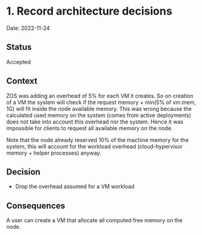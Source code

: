 # 1. Record architecture decisions

Date: 2022-11-24

## Status

Accepted

## Context

ZOS was adding an overhead of 5% for each VM it creates. So on creation of a VM the system will check if the request memory + min(5% of vm.mem, 1G) will fit inside the node available memory.
This was wrong because the calculated used memory on the system (comes from active deployments) does not take into account this overhead nor the system. Hence it was impossible for clients to request all available memory on the node.

Note that the node already reserved 10% of the machine memory for the system, this will account for the workload overhead (cloud-hypervisor memory + helper processes) anyway.


## Decision

- Drop the overhead assumed for a VM workload

## Consequences

A user can create a VM that allocate all computed free memory on the node.
